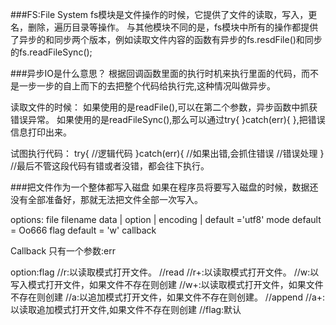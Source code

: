 ###FS:File System
fs模块是文件操作的时候，它提供了文件的读取，写入，更名，删除，遍历目录等操作。
与其他模块不同的是，fs模块中所有的操作都提供了异步的和同步两个版本，例如读取文件内容的函数有异步的fs.resdFile()和同步的fs.readFileSync();

###异步IO是什么意思？
 根据回调函数里面的执行时机来执行里面的代码，而不是一步一步的自上而下的去把整个代码给执行完,这种情况叫做异步。

读取文件的时候：
如果使用的是readFile(),可以在第二个参数，异步函数中抓获错误异常。
如果使用的是readFileSync(),那么可以通过try{ }catch(err){ },把错误信息打印出来。

试图执行代码：
try{
    //逻辑代码
}catch(err){   //如果出错,会抓住错误
    //错误处理
}
//最后不管这段代码有错或者没错，都会往下执行。


###把文件作为一个整体都写入磁盘
如果在程序员将要写入磁盘的时候，数据还没有全部准备好，那就无法把文件全部一次写入。

options:
file <String> filename
data <String> | <Buffer>
option <Object> | <String>
encoding <String> | <Null> default ='utf8'
mode <Number> default = Oo666
flag <String> default = 'w'
callback <Function>

Callback 只有一个参数:err

option:flag
//r:以读取模式打开文件。    //read
//r+:以读取模式打开文件。
//w:以写入模式打开文件，如果文件不存在则创建
//w+:以读取模式打开文件，如果文件不存在则创建
//a:以追加模式打开文件，如果文件不存在则创建。   //append
//a+:以读取追加模式打开文件,如果文件不存在则创建
//flag:默认

